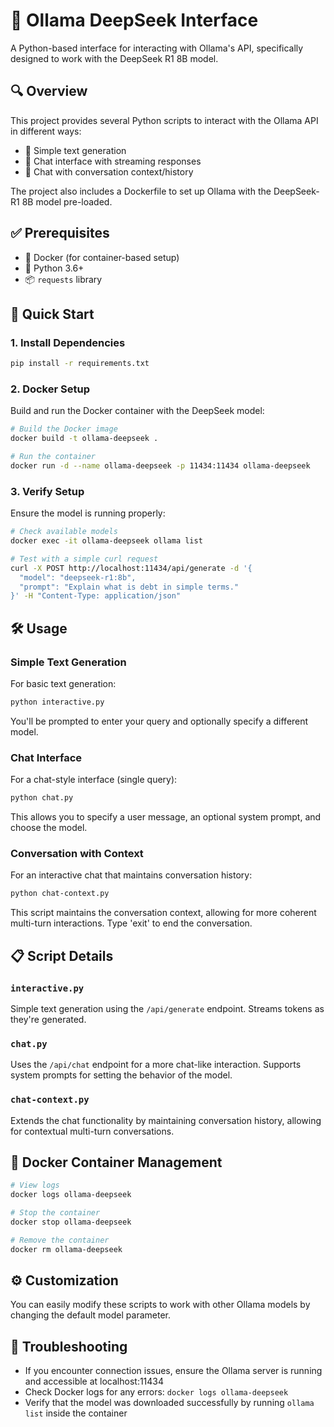 # 🧠 Ollama DeepSeek Interface

A Python-based interface for interacting with Ollama's API, specifically designed to work with the DeepSeek R1 8B model.

## 🔍 Overview

This project provides several Python scripts to interact with the Ollama API in different ways:
- 📝 Simple text generation
- 💬 Chat interface with streaming responses
- 🧵 Chat with conversation context/history

The project also includes a Dockerfile to set up Ollama with the DeepSeek-R1 8B model pre-loaded.

## ✅ Prerequisites

- 🐳 Docker (for container-based setup)
- 🐍 Python 3.6+
- 📦 `requests` library

## 🚀 Quick Start

### 1. Install Dependencies

```bash
pip install -r requirements.txt
```

### 2. Docker Setup

Build and run the Docker container with the DeepSeek model:

```bash
# Build the Docker image
docker build -t ollama-deepseek .

# Run the container
docker run -d --name ollama-deepseek -p 11434:11434 ollama-deepseek
```

### 3. Verify Setup

Ensure the model is running properly:

```bash
# Check available models
docker exec -it ollama-deepseek ollama list

# Test with a simple curl request
curl -X POST http://localhost:11434/api/generate -d '{
  "model": "deepseek-r1:8b",
  "prompt": "Explain what is debt in simple terms."
}' -H "Content-Type: application/json"
```

## 🛠️ Usage

### Simple Text Generation

For basic text generation:

```bash
python interactive.py
```

You'll be prompted to enter your query and optionally specify a different model.

### Chat Interface

For a chat-style interface (single query):

```bash
python chat.py
```

This allows you to specify a user message, an optional system prompt, and choose the model.

### Conversation with Context

For an interactive chat that maintains conversation history:

```bash
python chat-context.py
```

This script maintains the conversation context, allowing for more coherent multi-turn interactions. Type 'exit' to end the conversation.

## 📋 Script Details

### `interactive.py`

Simple text generation using the `/api/generate` endpoint. Streams tokens as they're generated.

### `chat.py`

Uses the `/api/chat` endpoint for a more chat-like interaction. Supports system prompts for setting the behavior of the model.

### `chat-context.py`

Extends the chat functionality by maintaining conversation history, allowing for contextual multi-turn conversations.

## 🐳 Docker Container Management

```bash
# View logs
docker logs ollama-deepseek

# Stop the container
docker stop ollama-deepseek

# Remove the container
docker rm ollama-deepseek
```

## ⚙️ Customization

You can easily modify these scripts to work with other Ollama models by changing the default model parameter.

## 🔧 Troubleshooting

- If you encounter connection issues, ensure the Ollama server is running and accessible at localhost:11434
- Check Docker logs for any errors: `docker logs ollama-deepseek`
- Verify that the model was downloaded successfully by running `ollama list` inside the container
